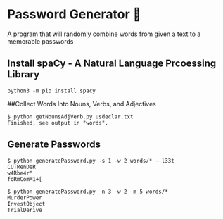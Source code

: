 # Password Generator :key:

A program that will randomly combine words from given a text to a memorable passwords

## Install spaCy - A Natural Language Prcoessing Library
```
python3 -m pip install spacy
```

##Collect Words Into Nouns, Verbs, and Adjectives
```
$ python getNounsAdjVerb.py usdeclar.txt
Finished, see output in "words".
```

## Generate Passwords
```
$ python generatePassword.py -s 1 -w 2 words/* --l33t
CUTRenDeR`
w4Rbe4r"
foRmComM1+[
```
```
$ python generatePassword.py -n 3 -w 2 -m 5 words/*
MurderPower
InvestObject
TrialDerive
```

